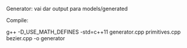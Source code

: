 
Generator:
    vai dar output para models/generated

Compile:

g++ -D_USE_MATH_DEFINES -std=c++11 generator.cpp primitives.cpp bezier.cpp -o generator
